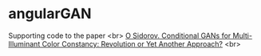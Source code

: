 # angularGAN
Supporting code to the paper &lt;br> [O Sidorov. Conditional GANs for Multi-Illuminant Color Constancy: Revolution or Yet Another Approach?](https://arxiv.org/abs/1811.06604) &lt;br>
